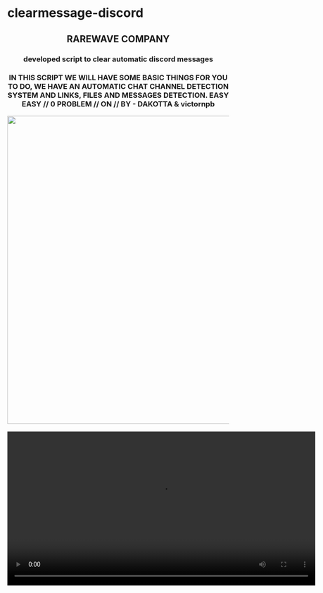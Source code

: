 # clearmessage-discord
  <h2 style="text-align: center;"> RAREWAVE COMPANY </h2> 

  <h3 style="text-align: center;"> developed script to clear automatic discord messages </h3>


   <h3 style="text-align: center;"> IN THIS SCRIPT WE WILL HAVE SOME BASIC THINGS FOR YOU TO DO, WE HAVE AN AUTOMATIC CHAT CHANNEL DETECTION SYSTEM AND LINKS, FILES AND    MESSAGES DETECTION.
   EASY EASY  // 0 PROBLEM // ON // BY - DAKOTTA & victornpb </h3>
  
  <div align="center">
  <img src="https://user-images.githubusercontent.com/131923431/234726708-3be24626-4f4e-4451-9d6a-5be623229b08.png" width="700px" />
  </div> 
  <br>
  <div align="center">
  <video src="https://user-images.githubusercontent.com/131923431/234726072-7060d831-2d45-4ad5-8e2f-2d8f96fd8363.mp4" 
  controls
  width="700px" 
  autoplay 
  />
  </div>
